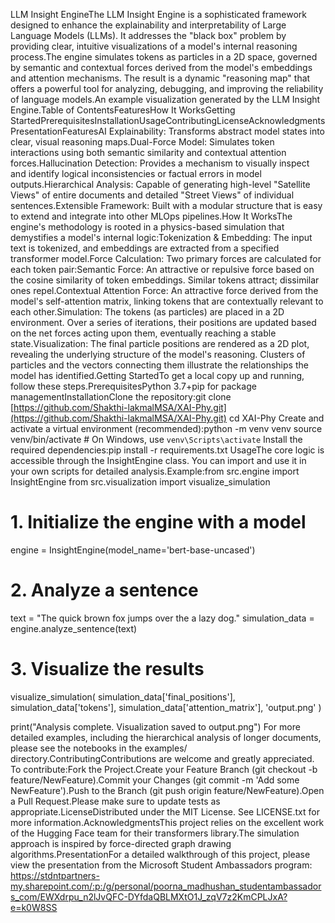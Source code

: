 LLM Insight EngineThe LLM Insight Engine is a sophisticated framework designed to enhance the explainability and interpretability of Large Language Models (LLMs). It addresses the "black box" problem by providing clear, intuitive visualizations of a model's internal reasoning process.The engine simulates tokens as particles in a 2D space, governed by semantic and contextual forces derived from the model's embeddings and attention mechanisms. The result is a dynamic "reasoning map" that offers a powerful tool for analyzing, debugging, and improving the reliability of language models.An example visualization generated by the LLM Insight Engine.Table of ContentsFeaturesHow It WorksGetting StartedPrerequisitesInstallationUsageContributingLicenseAcknowledgmentsPresentationFeaturesAI Explainability: Transforms abstract model states into clear, visual reasoning maps.Dual-Force Model: Simulates token interactions using both semantic similarity and contextual attention forces.Hallucination Detection: Provides a mechanism to visually inspect and identify logical inconsistencies or factual errors in model outputs.Hierarchical Analysis: Capable of generating high-level "Satellite Views" of entire documents and detailed "Street Views" of individual sentences.Extensible Framework: Built with a modular structure that is easy to extend and integrate into other MLOps pipelines.How It WorksThe engine's methodology is rooted in a physics-based simulation that demystifies a model's internal logic:Tokenization & Embedding: The input text is tokenized, and embeddings are extracted from a specified transformer model.Force Calculation: Two primary forces are calculated for each token pair:Semantic Force: An attractive or repulsive force based on the cosine similarity of token embeddings. Similar tokens attract; dissimilar ones repel.Contextual Attention Force: An attractive force derived from the model's self-attention matrix, linking tokens that are contextually relevant to each other.Simulation: The tokens (as particles) are placed in a 2D environment. Over a series of iterations, their positions are updated based on the net forces acting upon them, eventually reaching a stable state.Visualization: The final particle positions are rendered as a 2D plot, revealing the underlying structure of the model's reasoning. Clusters of particles and the vectors connecting them illustrate the relationships the model has identified.Getting StartedTo get a local copy up and running, follow these steps.PrerequisitesPython 3.7+pip for package managementInstallationClone the repository:git clone [https://github.com/Shakthi-lakmalMSA/XAI-Phy.git](https://github.com/Shakthi-lakmalMSA/XAI-Phy.git)
cd XAI-Phy
Create and activate a virtual environment (recommended):python -m venv venv
source venv/bin/activate  # On Windows, use `venv\Scripts\activate`
Install the required dependencies:pip install -r requirements.txt
UsageThe core logic is accessible through the InsightEngine class. You can import and use it in your own scripts for detailed analysis.Example:from src.engine import InsightEngine
from src.visualization import visualize_simulation

# 1. Initialize the engine with a model
engine = InsightEngine(model_name='bert-base-uncased')

# 2. Analyze a sentence
text = "The quick brown fox jumps over the a lazy dog."
simulation_data = engine.analyze_sentence(text)

# 3. Visualize the results
visualize_simulation(
    simulation_data['final_positions'],
    simulation_data['tokens'],
    simulation_data['attention_matrix'],
    'output.png'
)

print("Analysis complete. Visualization saved to output.png")
For more detailed examples, including the hierarchical analysis of longer documents, please see the notebooks in the examples/ directory.ContributingContributions are welcome and greatly appreciated. To contribute:Fork the Project.Create your Feature Branch (git checkout -b feature/NewFeature).Commit your Changes (git commit -m 'Add some NewFeature').Push to the Branch (git push origin feature/NewFeature).Open a Pull Request.Please make sure to update tests as appropriate.LicenseDistributed under the MIT License. See LICENSE.txt for more information.AcknowledgmentsThis project relies on the excellent work of the Hugging Face team for their transformers library.The simulation approach is inspired by force-directed graph drawing algorithms.PresentationFor a detailed walkthrough of this project, please view the presentation from the Microsoft Student Ambassadors program: https://stdntpartners-my.sharepoint.com/:p:/g/personal/poorna_madhushan_studentambassadors_com/EWXdrpu_n2lJvQFC-DYfdaQBLMXtO1J_zqV7z2KmCPLJxA?e=k0W8SS
